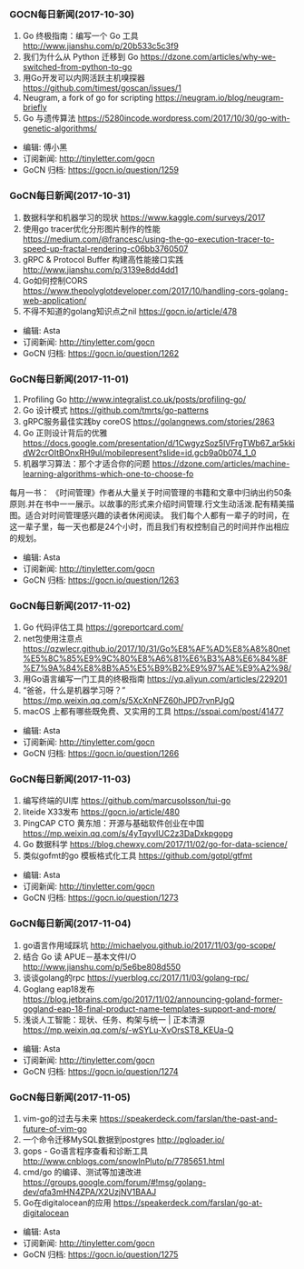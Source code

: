 ### GOCN每日新闻(2017-10-30)

1. Go 终极指南：编写一个 Go 工具 http://www.jianshu.com/p/20b533c5c3f9
2. 我们为什么从 Python 迁移到 Go https://dzone.com/articles/why-we-switched-from-python-to-go
3. 用Go开发可以内网活跃主机嗅探器 https://github.com/timest/goscan/issues/1
4. Neugram,  a fork of go for scripting https://neugram.io/blog/neugram-briefly
5. Go 与遗传算法 https://5280incode.wordpress.com/2017/10/30/go-with-genetic-algorithms/

* 编辑: 傅小黑
* 订阅新闻: http://tinyletter.com/gocn
* GoCN 归档: https://gocn.io/question/1259

### GoCN每日新闻(2017-10-31)

1. 数据科学和机器学习的现状 https://www.kaggle.com/surveys/2017
2. 使用go tracer优化分形图片制作的性能 https://medium.com/@francesc/using-the-go-execution-tracer-to-speed-up-fractal-rendering-c06bb3760507
3. gRPC & Protocol Buffer 构建高性能接口实践 http://www.jianshu.com/p/3139e8dd4dd1
4. Go如何控制CORS https://www.thepolyglotdeveloper.com/2017/10/handling-cors-golang-web-application/
5. 不得不知道的golang知识点之nil https://gocn.io/article/478

* 编辑: Asta
* 订阅新闻: http://tinyletter.com/gocn
* GoCN 归档: https://gocn.io/question/1262

### GoCN每日新闻(2017-11-01)

1. Profiling Go http://www.integralist.co.uk/posts/profiling-go/
2. Go 设计模式 https://github.com/tmrts/go-patterns
3. gRPC服务最佳实践by coreOS https://golangnews.com/stories/2863
4. Go 正则设计背后的优雅 https://docs.google.com/presentation/d/1CwgyzSoz5lVFrgTWb67_ar5kkidW2crOItBOnxRH9uI/mobilepresent?slide=id.gcb9a0b074_1_0
5. 机器学习算法：那个才适合你的问题 https://dzone.com/articles/machine-learning-algorithms-which-one-to-choose-fo

每月一书：
《时间管理》作者从大量关于时间管理的书籍和文章中归纳出约50条原则.并在书中一一展示。以故事的形式来介绍时间管理.行文生动活泼.配有精美描图。适合对时间管理感兴趣的读者休闲阅读。
我们每个人都有一辈子的时间，在这一辈子里，每一天也都是24个小时，而且我们有权控制自己的时间并作出相应的规划。

* 编辑: Asta
* 订阅新闻: http://tinyletter.com/gocn
* GoCN 归档: https://gocn.io/question/1263

### GoCN每日新闻(2017-11-02)

1. Go 代码评估工具 https://goreportcard.com/
2. net包使用注意点 https://qzwlecr.github.io/2017/10/31/Go%E8%AF%AD%E8%A8%80net%E5%8C%85%E9%9C%80%E8%A6%81%E6%B3%A8%E6%84%8F%E7%9A%84%E8%8B%A5%E5%B9%B2%E9%97%AE%E9%A2%98/
3. 用Go语言编写一门工具的终极指南 https://yq.aliyun.com/articles/229201
4. “爸爸，什么是机器学习呀？” https://mp.weixin.qq.com/s/5XcXnNFZ60hJPD7rvnPJgQ
5. macOS 上都有哪些既免费、又实用的工具 https://sspai.com/post/41477

* 编辑: Asta
* 订阅新闻: http://tinyletter.com/gocn
* GoCN 归档: https://gocn.io/question/1266

### GoCN每日新闻(2017-11-03)

1. 编写终端的UI库 https://github.com/marcusolsson/tui-go
2. liteide X33发布 https://gocn.io/article/480
3. PingCAP CTO 黄东旭：开源与基础软件创业在中国 https://mp.weixin.qq.com/s/4yTqyvIUC2z3DaDxkpgopg
4. Go 数据科学 https://blog.chewxy.com/2017/11/02/go-for-data-science/
5. 类似gofmt的go 模板格式化工具 https://github.com/gotpl/gtfmt

* 编辑: Asta
* 订阅新闻: http://tinyletter.com/gocn
* GoCN 归档: https://gocn.io/question/1273

### GoCN每日新闻(2017-11-04)

1. go语言作用域踩坑 http://michaelyou.github.io/2017/11/03/go-scope/
2. 结合 Go 读 APUE－基本文件I/O http://www.jianshu.com/p/5e6be808d550
3. 谈谈golang的rpc https://yuerblog.cc/2017/11/03/golang-rpc/
4. Goglang eap18发布 https://blog.jetbrains.com/go/2017/11/02/announcing-goland-former-gogland-eap-18-final-product-name-templates-support-and-more/
5. 浅谈人工智能：现状、任务、构架与统一 | 正本清源 https://mp.weixin.qq.com/s/-wSYLu-XvOrsST8_KEUa-Q

* 编辑: Asta
* 订阅新闻: http://tinyletter.com/gocn
* GoCN 归档: https://gocn.io/question/1274

### GoCN每日新闻(2017-11-05)

1. vim-go的过去与未来 https://speakerdeck.com/farslan/the-past-and-future-of-vim-go
2. 一个命令迁移MySQL数据到postgres http://pgloader.io/
3. gops - Go语言程序查看和诊断工具 http://www.cnblogs.com/snowInPluto/p/7785651.html
4. cmd/go 的编译、测试等加速改进 https://groups.google.com/forum/#!msg/golang-dev/qfa3mHN4ZPA/X2UzjNV1BAAJ
5. Go在digitalocean的应用 https://speakerdeck.com/farslan/go-at-digitalocean

* 编辑: Asta
* 订阅新闻: http://tinyletter.com/gocn
* GoCN 归档: https://gocn.io/question/1275